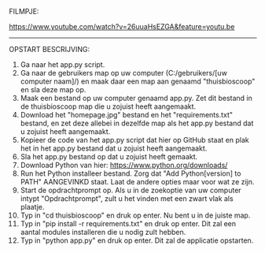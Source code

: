 FILMPJE:

https://www.youtube.com/watch?v=26uuaHsEZGA&feature=youtu.be

-------------------------------------------------------------------------------------------

OPSTART BESCRIJVING:

1. Ga naar het app.py script.
2. Ga naar de gebruikers map op uw computer (C:/gebruikers/[uw computer naam]/) en maak daar een map aan genaamd "thuisbioscoop" en sla deze map op.
3. Maak een bestand op uw computer genaamd app.py. Zet dit bestand in de thuisbioscoop map die u zojuist heeft aangemaakt.
4. Download het "homepage.jpg" bestand en het "requirements.txt" bestand, en zet deze allebei in dezelfde map als het app.py bestand dat u zojuist heeft aangemaakt.
5. Kopieer de code van het app.py script dat hier op GitHub staat en plak het in het app.py bestand dat u zojuist heeft aangemaakt.
6. Sla het app.py bestand op dat u zojuist heeft gemaakt.
7. Download Python van hier: https://www.python.org/downloads/
8. Run het Python installeer bestand. Zorg dat "Add Python[version] to PATH" AANGEVINKD staat. Laat de andere opties maar voor wat ze zijn.
9. Start de opdrachtprompt op. Als u in de zoekoptie van uw computer intypt "Opdrachtprompt", zult u het vinden met een zwart vlak als plaatje.
10. Typ in "cd thuisbioscoop" en druk op enter. Nu bent u in de juiste map.
11. Typ in "pip install -r requirements.txt" en druk op enter. Dit zal een aantal modules installeren die u nodig zult hebben.
12. Typ in "python app.py" en druk op enter. Dit zal de applicatie opstarten.
